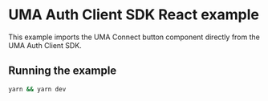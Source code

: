 # UMA Auth Client SDK React example

This example imports the UMA Connect button component directly from the UMA Auth Client SDK.

## Running the example

```bash
yarn && yarn dev
```
